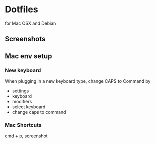 
# Dotfiles

for Mac OSX and Debian

## Screenshots


## Mac env setup


### New keyboard

When plugging in a new keyboard type, change CAPS to Command by

- settings
- keyboard
- modifiers
- select keyboard
- change caps to command


### Mac Shortcuts

 cmd + p, screenshot


